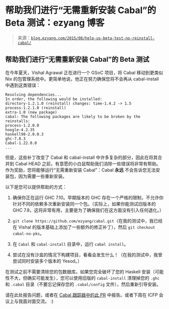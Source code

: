 <!--yml

category: 未分类

date: 2024-07-01 18:17:06

-->

# 帮助我们进行“无需重新安装 Cabal”的 Beta 测试：ezyang 博客

> 来源：[`blog.ezyang.com/2015/08/help-us-beta-test-no-reinstall-cabal/`](http://blog.ezyang.com/2015/08/help-us-beta-test-no-reinstall-cabal/)

## 帮助我们进行“无需重新安装 Cabal”的 Beta 测试

在今年夏天，Vishal Agrawal 正在进行一个 GSoC 项目，将 Cabal 移动到更类似 Nix 的包管理系统中。更简单地说，他正在努力确保您将不会再从 cabal-install 中遇到这类错误：

```
Resolving dependencies...
In order, the following would be installed:
directory-1.2.1.0 (reinstall) changes: time-1.4.2 -> 1.5
process-1.2.1.0 (reinstall)
extra-1.0 (new package)
cabal: The following packages are likely to be broken by the reinstalls:
process-1.2.0.0
hoogle-4.2.35
haskell98-2.0.0.3
ghc-7.8.3
Cabal-1.22.0.0
...

```

但是，这些补丁改变了 Cabal 和 cabal-install 中许多复杂的部分，因此在将其合并到 Cabal HEAD 之前，有意愿的小白鼠帮助我们消除一些错误将非常有帮助。作为奖励，您将能够运行“无需重新安装 Cabal”：Cabal **永远** 不会告诉您无法安装包，因为需要一些重新安装。

以下是您可以提供帮助的方式：

1.  确保你正在运行 GHC 7.10。早期版本的 GHC 存在一个严格的限制，不允许你针对不同的依赖多次重新安装同一个包。（实际上，如果你能测试旧版本的 GHC 7.8，这将非常有用，主要是为了确保我们在这方面没有引入任何退化。）

1.  `git clone https://github.com/ezyang/cabal.git`（在我的测试中，我已经在 Vishal 的版本基础上添加了一些额外的修正补丁），然后 `git checkout cabal-no-pks`。

1.  在 `Cabal` 和 `cabal-install` 目录中，运行 `cabal install`。

1.  尝试在没有沙盒的情况下构建项目，看看会发生什么！（在我的测试中，我曾尝试同时安装多个版本的 Yesod。）

在测试之前不需要清除您的包数据库。如果您完全破坏了您的 Haskell 安装（可能性不大，但确实可能发生），您可以使用旧版的 `cabal-install` 清理掉您的 `.ghc` 和 `.cabal` 目录（不要忘记保存您的 `.cabal/config` 文件），然后重新引导安装。

请在此处报告问题，或者在 [Cabal 跟踪器中的此 PR](https://github.com/haskell/cabal/pull/2752) 中报告。或者下周在 ICFP 会议上与我面对面交流。 :)
